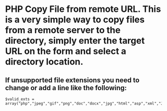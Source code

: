 PHP Copy File from remote URL.
This is a very simple way to copy files from a remote server to the directory, simply enter the target URL on the form and select a directory location.
==========
If unsupported file extensions you need to change or add a line like the following:
------------------

    $valid_exts = array("php","jpeg","gif","png","doc","docx","jpg","html","asp","xml","JPEG","bmp","zip"); 
